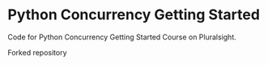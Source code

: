 # Python Concurrency Getting Started

Code for Python Concurrency Getting Started Course on Pluralsight.

Forked repository
